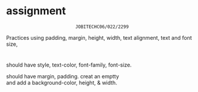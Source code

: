 # assignment
                              JOBITECHC06/022/2299
Practices using padding, margin, height, width, text alignment, text and font size, <h1></h1> should have style, text-color, font-family, font-size.
<div></div> should have margin, padding. 
creat an emptty <div></div> and add a background-color, height, & width.
